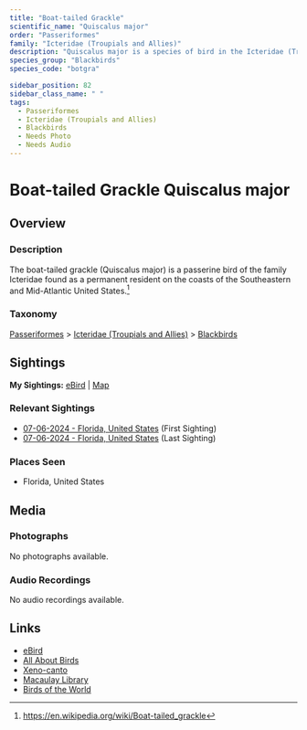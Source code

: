 ```yaml
---
title: "Boat-tailed Grackle"
scientific_name: "Quiscalus major"
order: "Passeriformes"
family: "Icteridae (Troupials and Allies)"
description: "Quiscalus major is a species of bird in the Icteridae (Troupials and Allies) family. It has been observed 2 times."
species_group: "Blackbirds"
species_code: "botgra"

sidebar_position: 82
sidebar_class_name: " "
tags: 
  - Passeriformes
  - Icteridae (Troupials and Allies)
  - Blackbirds
  - Needs Photo
  - Needs Audio
---
```


# Boat-tailed Grackle <span className='sci_name'>Quiscalus major</span>

## Overview

### Description
The boat-tailed grackle (Quiscalus major) is a passerine bird of the family Icteridae found as a permanent resident on the coasts of the Southeastern and Mid-Atlantic United States.[^1]

[^1]: https://en.wikipedia.org/wiki/Boat-tailed_grackle

### Taxonomy
[Passeriformes](/tags/passeriformes) > [Icteridae (Troupials and Allies)](/tags/icteridae-troupials-and-allies) > [Blackbirds](/tags/blackbirds)


## Sightings

**My Sightings:** [eBird](https://ebird.org/lifelist?r=world&time=life&spp=botgra) | [Map](/map?species_code=botgra)

### Relevant Sightings

* [07-06-2024 - Florida, United States](https://ebird.org/checklist/S185596023) (First Sighting)
* [07-06-2024 - Florida, United States](https://ebird.org/checklist/S185628236) (Last Sighting)

### Places Seen

* Florida, United States



## Media
### Photographs
No photographs available.

### Audio Recordings
No audio recordings available.

## Links
* [eBird](https://ebird.org/species/botgra) 
* [All About Birds](https://www.allaboutbirds.org/guide/botgra) 
* [Xeno-canto](https://www.xeno-canto.org/species/quiscalus-major) 
* [Macaulay Library](https://search.macaulaylibrary.org/catalog?taxonCode=botgra&sort=rating_rank_desc)
* [Birds of the World](https://birdsoftheworld.org/bow/species/botgra)
